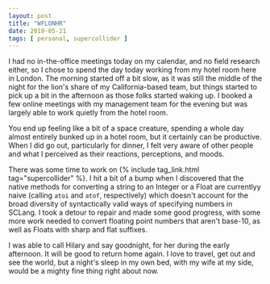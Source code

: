 ```yaml
---
layout: post
title: "WFLONHR"
date: 2019-05-21
tags: [ personal, supercollider ]
---
```


I had no in-the-office meetings today on my calendar, and no field research either, so I chose to spend the day today
working from my hotel room here in London. The morning started off a bit slow, as it was still the middle of the night
for the lion's share of my California-based team, but things started to pick up a bit in the afternoon as those folks
started waking up. I booked a few online meetings with my management team for the evening but was largely able to work
quietly from the hotel room.

You end up feeling like a bit of a space creature, spending a whole day almost entirely bunked up in a hotel room, but
it certainly can be productive. When I did go out, particularly for dinner, I felt very aware of other people and what I
perceived as their reactions, perceptions, and moods.

There was some time to work on {% include tag_link.html tag="supercollider" %}. I hit a bit of a bump when I discovered
that the native methods for converting a string to an Integer or a Float are currentlyy naive (calling ```atoi``` and
```atof```, respectively) which doesn't account for the broad diversity of syntactically valid ways of specifying
numbers in SCLang. I took a detour to repair and made some good progress, with some more work needed to convert floating
point numbers that aren't base-10, as well as Floats with sharp and flat suffixes.

I was able to call Hilary and say goodnight, for her during the early afternoon. It will be good to return home again. I
love to travel, get out and see the world, but a night's sleep in my own bed, with my wife at my side, would be a mighty
fine thing right about now.

